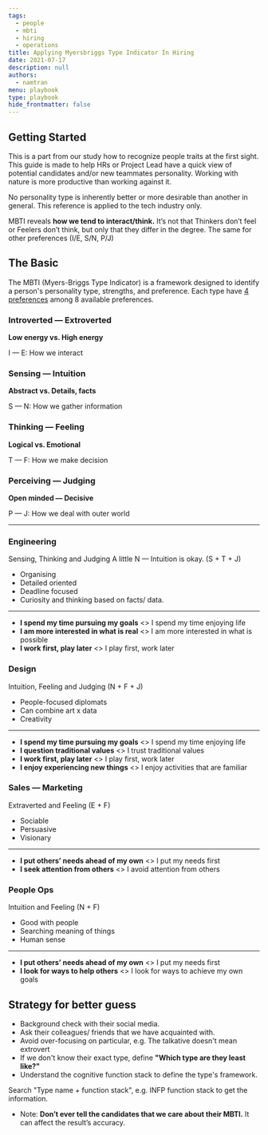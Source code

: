 ```yaml
---
tags: 
  - people
  - mbti
  - hiring
  - operations
title: Applying Myersbriggs Type Indicator In Hiring
date: 2021-07-17
description: null
authors: 
  - namtran
menu: playbook
type: playbook
hide_frontmatter: false
---
```


## Getting Started
This is a part from our study how to recognize people traits at the first sight. This guide is made to help HRs or Project Lead have a quick view of potential candidates and/or new teammates personality. Working with nature is more productive than working against it.

No personality type is inherently better or more desirable than another in general. This reference is applied to the tech industry only.

MBTI reveals **how we tend to interact/think.** It’s not that Thinkers don’t feel or Feelers don’t think, but only that they differ in the degree. The same for other preferences (I/E, S/N, P/J)

## The Basic
The MBTI (Myers-Briggs Type Indicator) is a framework designed to identify a person's personality type, strengths, and preference. Each type have [4 preferences](/cdeaa142edca44669867f8fbb120c342) among 8 available preferences.

<!-- link_to_page 1d622110-b3bd-4b69-81e1-10161a3247e6 -->
### Introverted — Extroverted
**Low energy vs. High energy**

I — E: How we interact

### Sensing — Intuition
**Abstract vs. Details, facts**

S — N: How we gather information

### Thinking — Feeling
**Logical vs. Emotional**

T — F: How we make decision

### Perceiving — Judging
**Open minded — Decisive**

P — J: How we deal with outer world

<!-- child_database 12dfdbe4-7d5e-4a17-85ad-297596878ac4 -->

---

<!-- child_database 8895eb58-dd2e-40a0-9955-783ce95a44a4 -->
### Engineering
Sensing, Thinking and Judging 
A little N — Intuition is okay. (S + T + J)
* Organising 
* Detailed oriented
* Deadline focused
* Curiosity and thinking based on facts/ data. 
---
* **I spend my time pursuing my goals** <> I spend my time enjoying life
* **I am more interested in what is real** <> I am more interested in what is possible
* **I work first, play later** <> I play first, work later

### Design
Intuition, Feeling and Judging
(N + F + J)
* People-focused diplomats
* Can combine art x data
* Creativity
---
* **I spend my time pursuing my goals** <> I spend my time enjoying life
* **I question traditional values** <> I trust traditional values
* **I work first, play later** <> I play first, work later
* **I enjoy experiencing new things** <> I enjoy activities that are familiar

### Sales — Marketing
Extraverted and Feeling
(E + F)
* Sociable
* Persuasive
* Visionary
---
* **I put others’ needs ahead of my own** <> I put my needs first
* **I seek attention from others** <> I avoid attention from others

### People Ops
Intuition and Feeling 
(N + F)
* Good with people
* Searching meaning of things
* Human sense
---
* **I put others’ needs ahead of my own** <> I put my needs first
* **I look for ways to help others** <> I look for ways to achieve my own goals

## Strategy for better guess
* Background check with their social media.
* Ask their colleagues/ friends that we have acquainted with.
* Avoid over-focusing on particular, e.g. The talkative doesn't mean extrovert
* If we don't know their exact type, define **"Which type are they least like?"**
* Understand the cognitive function stack to define the type's framework. 

Search "Type name + function stack", e.g. INFP function stack to get the information.

* Note: **Don’t ever tell the candidates that we care about their MBTI.** It can affect the result’s accuracy.
